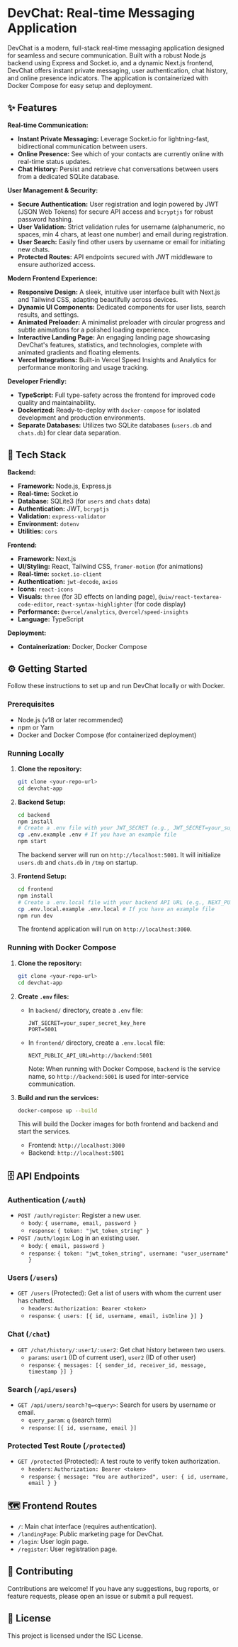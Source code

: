 # DevChat: Real-time Messaging Application

DevChat is a modern, full-stack real-time messaging application designed for seamless and secure communication. Built with a robust Node.js backend using Express and Socket.io, and a dynamic Next.js frontend, DevChat offers instant private messaging, user authentication, chat history, and online presence indicators. The application is containerized with Docker Compose for easy setup and deployment.

## ✨ Features

**Real-time Communication:**
*   **Instant Private Messaging:** Leverage Socket.io for lightning-fast, bidirectional communication between users.
*   **Online Presence:** See which of your contacts are currently online with real-time status updates.
*   **Chat History:** Persist and retrieve chat conversations between users from a dedicated SQLite database.

**User Management & Security:**
*   **Secure Authentication:** User registration and login powered by JWT (JSON Web Tokens) for secure API access and `bcryptjs` for robust password hashing.
*   **User Validation:** Strict validation rules for username (alphanumeric, no spaces, min 4 chars, at least one number) and email during registration.
*   **User Search:** Easily find other users by username or email for initiating new chats.
*   **Protected Routes:** API endpoints secured with JWT middleware to ensure authorized access.

**Modern Frontend Experience:**
*   **Responsive Design:** A sleek, intuitive user interface built with Next.js and Tailwind CSS, adapting beautifully across devices.
*   **Dynamic UI Components:** Dedicated components for user lists, search results, and settings.
*   **Animated Preloader:** A minimalist preloader with circular progress and subtle animations for a polished loading experience.
*   **Interactive Landing Page:** An engaging landing page showcasing DevChat's features, statistics, and technologies, complete with animated gradients and floating elements.
*   **Vercel Integrations:** Built-in Vercel Speed Insights and Analytics for performance monitoring and usage tracking.

**Developer Friendly:**
*   **TypeScript:** Full type-safety across the frontend for improved code quality and maintainability.
*   **Dockerized:** Ready-to-deploy with `docker-compose` for isolated development and production environments.
*   **Separate Databases:** Utilizes two SQLite databases (`users.db` and `chats.db`) for clear data separation.

## 🚀 Tech Stack

**Backend:**
*   **Framework:** Node.js, Express.js
*   **Real-time:** Socket.io
*   **Database:** SQLite3 (for `users` and `chats` data)
*   **Authentication:** JWT, `bcryptjs`
*   **Validation:** `express-validator`
*   **Environment:** `dotenv`
*   **Utilities:** `cors`

**Frontend:**
*   **Framework:** Next.js
*   **UI/Styling:** React, Tailwind CSS, `framer-motion` (for animations)
*   **Real-time:** `socket.io-client`
*   **Authentication:** `jwt-decode`, `axios`
*   **Icons:** `react-icons`
*   **Visuals:** `three` (for 3D effects on landing page), `@uiw/react-textarea-code-editor`, `react-syntax-highlighter` (for code display)
*   **Performance:** `@vercel/analytics`, `@vercel/speed-insights`
*   **Language:** TypeScript

**Deployment:**
*   **Containerization:** Docker, Docker Compose

## ⚙️ Getting Started

Follow these instructions to set up and run DevChat locally or with Docker.

### Prerequisites

*   Node.js (v18 or later recommended)
*   npm or Yarn
*   Docker and Docker Compose (for containerized deployment)

### Running Locally

1.  **Clone the repository:**
    ```bash
    git clone <your-repo-url>
    cd devchat-app
    ```

2.  **Backend Setup:**
    ```bash
    cd backend
    npm install
    # Create a .env file with your JWT_SECRET (e.g., JWT_SECRET=your_super_secret_key)
    cp .env.example .env # If you have an example file
    npm start
    ```
    The backend server will run on `http://localhost:5001`. It will initialize `users.db` and `chats.db` in `/tmp` on startup.

3.  **Frontend Setup:**
    ```bash
    cd frontend
    npm install
    # Create a .env.local file with your backend API URL (e.g., NEXT_PUBLIC_API_URL=http://localhost:5001)
    cp .env.local.example .env.local # If you have an example file
    npm run dev
    ```
    The frontend application will run on `http://localhost:3000`.

### Running with Docker Compose

1.  **Clone the repository:**
    ```bash
    git clone <your-repo-url>
    cd devchat-app
    ```

2.  **Create `.env` files:**
    *   In `backend/` directory, create a `.env` file:
        ```
        JWT_SECRET=your_super_secret_key_here
        PORT=5001
        ```
    *   In `frontend/` directory, create a `.env.local` file:
        ```
        NEXT_PUBLIC_API_URL=http://backend:5001
        ```
        Note: When running with Docker Compose, `backend` is the service name, so `http://backend:5001` is used for inter-service communication.

3.  **Build and run the services:**
    ```bash
    docker-compose up --build
    ```
    This will build the Docker images for both frontend and backend and start the services.
    *   Frontend: `http://localhost:3000`
    *   Backend: `http://localhost:5001`

## 🗄️ API Endpoints

### Authentication (`/auth`)
*   `POST /auth/register`: Register a new user.
    *   `body`: `{ username, email, password }`
    *   `response`: `{ token: "jwt_token_string" }`
*   `POST /auth/login`: Log in an existing user.
    *   `body`: `{ email, password }`
    *   `response`: `{ token: "jwt_token_string", username: "user_username" }`

### Users (`/users`)
*   `GET /users` (Protected): Get a list of users with whom the current user has chatted.
    *   `headers`: `Authorization: Bearer <token>`
    *   `response`: `{ users: [{ id, username, email, isOnline }] }`

### Chat (`/chat`)
*   `GET /chat/history/:user1/:user2`: Get chat history between two users.
    *   `params`: `user1` (ID of current user), `user2` (ID of other user)
    *   `response`: `{ messages: [{ sender_id, receiver_id, message, timestamp }] }`

### Search (`/api/users`)
*   `GET /api/users/search?q=<query>`: Search for users by username or email.
    *   `query_param`: `q` (search term)
    *   `response`: `[{ id, username, email }]`

### Protected Test Route (`/protected`)
*   `GET /protected` (Protected): A test route to verify token authorization.
    *   `headers`: `Authorization: Bearer <token>`
    *   `response`: `{ message: "You are authorized", user: { id, username, email } }`

## 🗺️ Frontend Routes

*   `/`: Main chat interface (requires authentication).
*   `/landingPage`: Public marketing page for DevChat.
*   `/login`: User login page.
*   `/register`: User registration page.

## 🤝 Contributing

Contributions are welcome! If you have any suggestions, bug reports, or feature requests, please open an issue or submit a pull request.

## 📄 License

This project is licensed under the ISC License.

